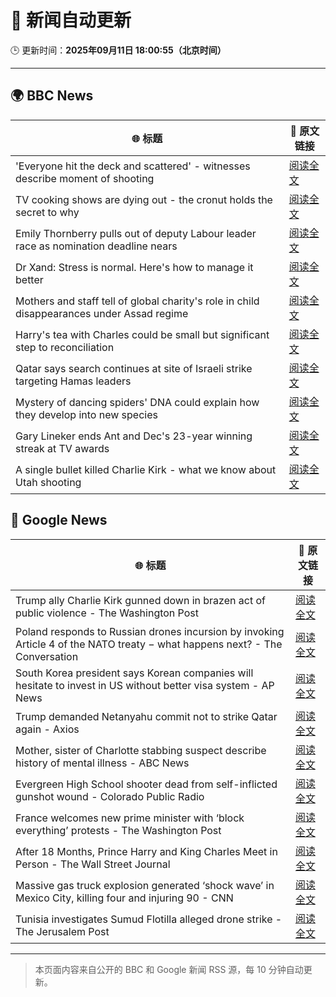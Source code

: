 # 🧠 新闻自动更新

🕒 更新时间：**2025年09月11日 18:00:55（北京时间）**

---

## 🌍 BBC News

| 🌐 标题 | 🔗 原文链接 |
|--------|-------------|
| 'Everyone hit the deck and scattered' - witnesses describe moment of shooting | [阅读全文](https://www.bbc.com/news/articles/c8d7900yl3zo?at_medium=RSS&at_campaign=rss) |
| TV cooking shows are dying out - the cronut holds the secret to why | [阅读全文](https://www.bbc.com/news/articles/c0jq1d63l7lo?at_medium=RSS&at_campaign=rss) |
| Emily Thornberry pulls out of deputy Labour leader race as nomination deadline nears | [阅读全文](https://www.bbc.com/news/articles/cg7dzejkz4ro?at_medium=RSS&at_campaign=rss) |
| Dr Xand: Stress is normal. Here's how to manage it better | [阅读全文](https://www.bbc.com/news/articles/cg42zq7nqxwo?at_medium=RSS&at_campaign=rss) |
| Mothers and staff tell of global charity's role in child disappearances under Assad regime | [阅读全文](https://www.bbc.com/news/articles/c4g53e4zdjpo?at_medium=RSS&at_campaign=rss) |
| Harry's tea with Charles could be small but significant step to reconciliation | [阅读全文](https://www.bbc.com/news/articles/cly0e0e7p0jo?at_medium=RSS&at_campaign=rss) |
| Qatar says search continues at site of Israeli strike targeting Hamas leaders | [阅读全文](https://www.bbc.com/news/articles/crme74p9gn2o?at_medium=RSS&at_campaign=rss) |
| Mystery of dancing spiders' DNA could explain how they develop into new species | [阅读全文](https://www.bbc.com/news/articles/c4gzl2zj72jo?at_medium=RSS&at_campaign=rss) |
| Gary Lineker ends Ant and Dec's 23-year winning streak at TV awards | [阅读全文](https://www.bbc.com/news/articles/cg7dgd394kno?at_medium=RSS&at_campaign=rss) |
| A single bullet killed Charlie Kirk - what we know about Utah shooting | [阅读全文](https://www.bbc.com/news/articles/cy04p4x21e5o?at_medium=RSS&at_campaign=rss) |

## 📰 Google News

| 🌐 标题 | 🔗 原文链接 |
|--------|-------------|
| Trump ally Charlie Kirk gunned down in brazen act of public violence - The Washington Post | [阅读全文](https://news.google.com/rss/articles/CBMimAFBVV95cUxQbEd1bG5GRlBhN1dTYkVDQ2IxaGJPX2Fla2NqX0t3YTBQMGppSklFd09yVWNxenpiZUlYMk1Ia0p4S1JxZE4tX0dVaXhkbnljcnIzaUVIM1ctekhGNkxyUGFOeE1hSGNqWUxvMTE0VFBHY3I2LW9KVFRLSjJ2dlNXdUdGUTVEREVYUmQyTmlXQTRBX1Vjc0xHYw?oc=5) |
| Poland responds to Russian drones incursion by invoking Article 4 of the NATO treaty − what happens next? - The Conversation | [阅读全文](https://news.google.com/rss/articles/CBMi0wFBVV95cUxQSUNKc2h2eGtNa292TWM3emJzMll2NldNVE9vRHZTdHhDbGlQalBFZUdRQWhrSGhoczhkRGJNcHRGSW1JOE9XS0lpTF9ZQXViQ2pXU0V4eHY3UkgxTEJrWjcxVzdZVnRfTVM2U012RHZtZWh1cWJ0ZmxwcnRxdWJjZlQySVVYTjNUSVVYejhEdTNhSTVCYzMtaHJDS1JIU2ExSWlYXzVqajZCdnVYUUR2ZE4yWDIyRXFlWWJxejV0cWJGT0dHN3ZucURSX0VaQVN4djU0?oc=5) |
| South Korea president says Korean companies will hesitate to invest in US without better visa system - AP News | [阅读全文](https://news.google.com/rss/articles/CBMitAFBVV95cUxPam9SV04zV25FdkNOZ0NrWjJMcnJaOEUwYldUQlJoX2wydGVsem84VEJkUTBfSk4yTkJqOE1Fc2Zqdnk0ck95VlJYTjJjNVZUU3FWNTlSRDgyMm5VUXRTR2gzQWtYTGZFenQ2cDJqT254WjhDZVY3dkZKN2RUQXJhSmtJQTBMRGQ3aVI4RVNKVkV0NVduNy1VY1hlYTFFdVh1ODlGZWw1dFV5SlptQmNDLXVXSXE?oc=5) |
| Trump demanded Netanyahu commit not to strike Qatar again - Axios | [阅读全文](https://news.google.com/rss/articles/CBMif0FVX3lxTFBRLTZ1cFdIQjQwSmVNbVNhcTFZNDZaOHg5aHk0d0lOZ2VCVXRjWEhBYUhCQkFoQzF5bHZMUlE0WHRDU0FDMjBpelpLbnJvalRSZkRtbENoSkRjdUlla2pBMUtDekR6bkVTMkx5R09rUTc5cXgwa2FLLTl2alNsX2s?oc=5) |
| Mother, sister of Charlotte stabbing suspect describe history of mental illness - ABC News | [阅读全文](https://news.google.com/rss/articles/CBMirgFBVV95cUxNTkY5WFh6VmVOREI5c2hqS1ZDVWZPamI0c2J5NUIyWDc3S2JfZXlpcEhQWWY1SmtRcVZVNXY2eDJGQ0x2QVp2V3h3bXBuMDJ5b0FpTzlFMXI0REtRaDNCTmQwdVRVQzNCang5V0NTR1NhMHlHMmdQZU1pekI1blp0VjVtcUdDYzdLalZrcnZlMlZsT3VOY0NjVXk1b0ZmOVFIYnlZV25MVFpkblBhUUE?oc=5) |
| Evergreen High School shooter dead from self-inflicted gunshot wound - Colorado Public Radio | [阅读全文](https://news.google.com/rss/articles/CBMib0FVX3lxTE85cDdVTTBjZl9PYlBiUFpla1FtYldXZE84VHRUR0NGUlpwR3VIckRzem42M2NTUGxuVTBBU3hXWk5RQ3lkdmJtTVB1VUo5Zjd1NkpqZno3akNBWnNuVlZjVXphalBPQm5MRGVzUEFvWQ?oc=5) |
| France welcomes new prime minister with ‘block everything’ protests - The Washington Post | [阅读全文](https://news.google.com/rss/articles/CBMimwFBVV95cUxNTWlxMXJXS21CRlkwNFd2OTlSbEg5OTFuSUxJOFJZVUVJV2VTTDVpODBaZHNWbWRod00xMnROWjNTNWh5UkZ5WUxERHhNUFdFZmNRZmVxRldQaDdtanNTVFhfclp6a1dKdnFwZnA0YTdxT3dDUl9qcGNVdEtNMjFqelNVV3lQdkNaZUVXN3FzcWtNenhoS1FrVlRvMA?oc=5) |
| After 18 Months, Prince Harry and King Charles Meet in Person - The Wall Street Journal | [阅读全文](https://news.google.com/rss/articles/CBMinwFBVV95cUxNYXl3bE8wMzZ0UVZjNU94d0h6dnV0LVc4aTh4N2tmNllaTVJ1VWp4QU1UaGZhSzJRQjV4YzNLSm1DNnFrV1VzUDgyWkF0NUs0SWtCeVcxS083ZjZfRXlIT3loZktRV1JuR0F4SzRRYXN5ekJlc215WEg1NHlfRWFIdEc4NzdlZDlXNzJDOEhsZGh6dEcxSHBxTHRXbmRMR0k?oc=5) |
| Massive gas truck explosion generated ‘shock wave’ in Mexico City, killing four and injuring 90 - CNN | [阅读全文](https://news.google.com/rss/articles/CBMihAFBVV95cUxPQ0diWEhQOS00U1loc1RibTdqcllKZTNBZzVGbUlrTGFtVmIyWXJPTDFqaURTYm5mV2hLVnFRQmJFbU40VTJNNWRoTmVqRVF3THNsU285bDhJems4WFU5WEpMazh4cHdIX0t2cWxDUmdvUzVfS1ZVOTdpLUtqR2F4SlZ0WWo?oc=5) |
| Tunisia investigates Sumud Flotilla alleged drone strike - The Jerusalem Post | [阅读全文](https://news.google.com/rss/articles/CBMiX0FVX3lxTE9VVHRhejhvZmhwaVl1NUVSalBhaHo0YnlBM2d4SURQa1BRajJKeVZoTUVQdTBUT05LSGtjNDlkZTBqTncyN0xQUF8wOHFVZTlDLWpqS0tXS1Q5TF94ZFhR?oc=5) |

---
> 本页面内容来自公开的 BBC 和 Google 新闻 RSS 源，每 10 分钟自动更新。